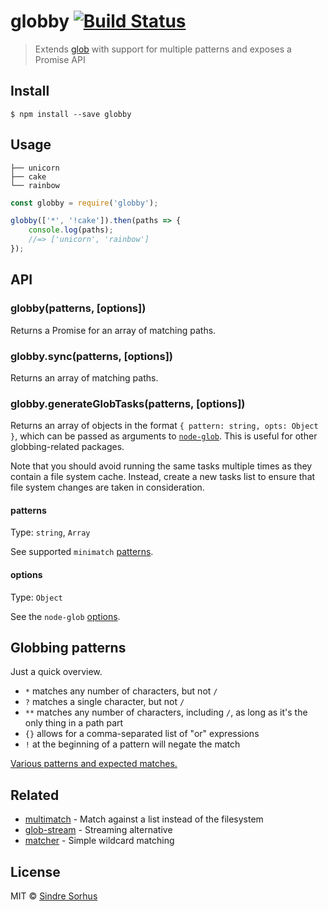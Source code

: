 # globby [![Build Status](https://travis-ci.org/sindresorhus/globby.svg?branch=master)](https://travis-ci.org/sindresorhus/globby)

> Extends [glob](https://github.com/isaacs/node-glob) with support for multiple patterns and exposes a Promise API


## Install

```
$ npm install --save globby
```


## Usage

```
├── unicorn
├── cake
└── rainbow
```

```js
const globby = require('globby');

globby(['*', '!cake']).then(paths => {
	console.log(paths);
	//=> ['unicorn', 'rainbow']
});
```


## API

### globby(patterns, [options])

Returns a Promise for an array of matching paths.

### globby.sync(patterns, [options])

Returns an array of matching paths.

### globby.generateGlobTasks(patterns, [options])

Returns an array of objects in the format `{ pattern: string, opts: Object }`, which can be passed as arguments to [`node-glob`](https://github.com/isaacs/node-glob). This is useful for other globbing-related packages.

Note that you should avoid running the same tasks multiple times as they contain a file system cache. Instead, create a new tasks list to ensure that file system changes are taken in consideration.

#### patterns

Type: `string`, `Array`

See supported `minimatch` [patterns](https://github.com/isaacs/minimatch#usage).

#### options

Type: `Object`

See the `node-glob` [options](https://github.com/isaacs/node-glob#options).


## Globbing patterns

Just a quick overview.

- `*` matches any number of characters, but not `/`
- `?` matches a single character, but not `/`
- `**` matches any number of characters, including `/`, as long as it's the only thing in a path part
- `{}` allows for a comma-separated list of "or" expressions
- `!` at the beginning of a pattern will negate the match

[Various patterns and expected matches.](https://github.com/sindresorhus/multimatch/blob/master/test.js)


## Related

- [multimatch](https://github.com/sindresorhus/multimatch) - Match against a list instead of the filesystem
- [glob-stream](https://github.com/wearefractal/glob-stream) - Streaming alternative
- [matcher](https://github.com/sindresorhus/matcher) - Simple wildcard matching


## License

MIT © [Sindre Sorhus](https://sindresorhus.com)
